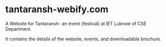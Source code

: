 # tantaransh-webify.com



A Website for Tantaransh- an event (festival) at IET Luknow of CSE Department.


It contains the details of the website, events, and downloadable brochure.



